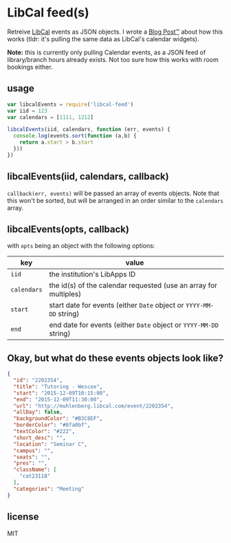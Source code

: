 # LibCal feed(s)

Retreive [LibCal][lc] events as JSON objects. I wrote a [Blog Post™][blarg] about how
this works (tldr: it's pulling the same data as LibCal's calendar widgets).

**Note:** this is currently only pulling Calendar events, as a JSON feed of 
library/branch hours already exists. Not too sure how this works with room bookings
either.

## usage

```javascript
var libcalEvents = require('libcal-feed')
var iid = 123
var calendars = [1111, 1212]

libcalEvents(iid, calendars, function (err, events) {
  console.log(events.sort(function (a,b) {
    return a.start > b.start
  }))
})
```

## libcalEvents(iid, calendars, callback)

`callback(err, events)` will be passed an array of events objects. Note that this
won't be sorted, but will be arranged in an order similar to the `calendars` array.

## libcalEvents(opts, callback)

with `opts` being an object with the following options:

key         | value
------------|--------
`iid`       | the institution's LibApps ID
`calendars` | the id(s) of the calendar requested (use an array for multiples)
`start`     | start date for events (either `Date` object or `YYYY-MM-DD` string)
`end`       | end date for events (either `Date` object or `YYYY-MM-DD` string)

## Okay, but what do these events objects look like?

```json
{
  "id": "2202354",
  "title": "Tutoring - Wescoe",
  "start": "2015-12-09T10:15:00",
  "end": "2015-12-09T11:30:00",
  "url": "http://muhlenberg.libcal.com/event/2202354",
  "allDay": false,
  "backgroundColor": "#B3C8EF",
  "borderColor": "#8fa0bf",
  "textColor": "#222",
  "short_desc": "",
  "location": "Seminar C",
  "campus": "",
  "seats": "",
  "pres": "",
  "className": [
    "cat23118"
  ],
  "categories": "Meeting"
}
```

## license

MIT

[lc]: http://springshare.com/libcal/
[blarg]: http://adam.malantonio.com/blog/2015/11/16/get-yr-libcal-feed-as-json.html